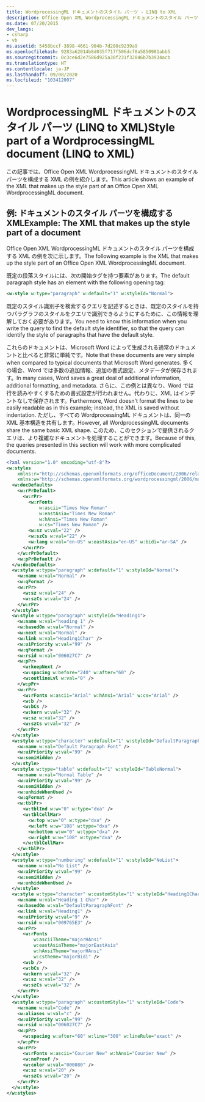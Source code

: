 ```yaml
---
title: WordprocessingML ドキュメントのスタイル パーツ - LINQ to XML
description: Office Open XML WordprocessingML ドキュメントのスタイル パーツを構成する XML の例をご覧ください。
ms.date: 07/20/2015
dev_langs:
- csharp
- vb
ms.assetid: 5458bccf-3898-4661-904b-7d280c9239a9
ms.openlocfilehash: 9283a62014b8d035f717f506dcf8a5850981abb5
ms.sourcegitcommit: 0c3ce6d2e7586d925a30f231f32046b7b3934acb
ms.translationtype: HT
ms.contentlocale: ja-JP
ms.lasthandoff: 09/08/2020
ms.locfileid: "103412007"
---
```

# <a name="style-part-of-a-wordprocessingml-document-linq-to-xml"></a><span data-ttu-id="26380-103">WordprocessingML ドキュメントのスタイル パーツ (LINQ to XML)</span><span class="sxs-lookup"><span data-stu-id="26380-103">Style part of a WordprocessingML document (LINQ to XML)</span></span>

<span data-ttu-id="26380-104">この記事では、Office Open XML WordprocessingML ドキュメントのスタイル パーツを構成する XML の例を紹介します。</span><span class="sxs-lookup"><span data-stu-id="26380-104">This article shows an example of the XML that makes up the style part of an Office Open XML WordprocessingML document.</span></span>

## <a name="example-the-xml-that-makes-up-the-style-part-of-a-document"></a><span data-ttu-id="26380-105">例: ドキュメントのスタイル パーツを構成する XML</span><span class="sxs-lookup"><span data-stu-id="26380-105">Example: The XML that makes up the style part of a document</span></span>

<span data-ttu-id="26380-106">Office Open XML WordprocessingML ドキュメントのスタイル パーツを構成する XML の例を次に示します。</span><span class="sxs-lookup"><span data-stu-id="26380-106">The following example is the XML that makes up the style part of an Office Open XML WordprocessingML document.</span></span>

<span data-ttu-id="26380-107">既定の段落スタイルには、次の開始タグを持つ要素があります。</span><span class="sxs-lookup"><span data-stu-id="26380-107">The default paragraph style has an element with the following opening tag:</span></span>

```xml
<w:style w:type="paragraph" w:default="1" w:styleId="Normal">
```

<span data-ttu-id="26380-108">既定のスタイル識別子を検索するクエリを記述するときは、既定のスタイルを持つパラグラフのスタイルをクエリで識別できるようにするために、この情報を理解しておく必要があります。</span><span class="sxs-lookup"><span data-stu-id="26380-108">You need to know this information when you write the query to find the default style identifier, so that the query can identify the style of paragraphs that have the default style.</span></span>

<span data-ttu-id="26380-109">これらのドキュメントは、Microsoft Word によって生成される通常のドキュメントと比べると非常に単純です。</span><span class="sxs-lookup"><span data-stu-id="26380-109">Note that these documents are very simple when compared to typical documents that Microsoft Word generates.</span></span> <span data-ttu-id="26380-110">多くの場合、Word では多数の追加情報、追加の書式設定、メタデータが保存されます。</span><span class="sxs-lookup"><span data-stu-id="26380-110">In many cases, Word saves a great deal of additional information, additional formatting, and metadata.</span></span> <span data-ttu-id="26380-111">さらに、この例とは異なり、Word では行を読みやすくするための書式設定が行われません。代わりに、XML はインデントなしで保存されます。</span><span class="sxs-lookup"><span data-stu-id="26380-111">Furthermore, Word doesn't format the lines to be easily readable as in this example; instead, the XML is saved without indentation.</span></span> <span data-ttu-id="26380-112">ただし、すべての WordprocessingML ドキュメントは、同一の XML 基本構造を共有します。</span><span class="sxs-lookup"><span data-stu-id="26380-112">However, all WordprocessingML documents share the same basic XML shape.</span></span> <span data-ttu-id="26380-113">このため、このセクションで提供されるクエリは、より複雑なドキュメントを処理することができます。</span><span class="sxs-lookup"><span data-stu-id="26380-113">Because of this, the queries presented in this section will work with more complicated documents.</span></span>

```xml
<?xml version="1.0" encoding="utf-8"?>
<w:styles
    xmlns:r="http://schemas.openxmlformats.org/officeDocument/2006/relationships"
    xmlns:w="http://schemas.openxmlformats.org/wordprocessingml/2006/main">
  <w:docDefaults>
    <w:rPrDefault>
      <w:rPr>
        <w:rFonts
            w:ascii="Times New Roman"
            w:eastAsia="Times New Roman"
            w:hAnsi="Times New Roman"
            w:cs="Times New Roman" />
        <w:sz w:val="22" />
        <w:szCs w:val="22" />
        <w:lang w:val="en-US" w:eastAsia="en-US" w:bidi="ar-SA" />
      </w:rPr>
    </w:rPrDefault>
    <w:pPrDefault />
  </w:docDefaults>
  <w:style w:type="paragraph" w:default="1" w:styleId="Normal">
    <w:name w:val="Normal" />
    <w:qFormat />
    <w:rPr>
      <w:sz w:val="24" />
      <w:szCs w:val="24" />
    </w:rPr>
  </w:style>
  <w:style w:type="paragraph" w:styleId="Heading1">
    <w:name w:val="heading 1" />
    <w:basedOn w:val="Normal" />
    <w:next w:val="Normal" />
    <w:link w:val="Heading1Char" />
    <w:uiPriority w:val="99" />
    <w:qFormat />
    <w:rsid w:val="006027C7" />
    <w:pPr>
      <w:keepNext />
      <w:spacing w:before="240" w:after="60" />
      <w:outlineLvl w:val="0" />
    </w:pPr>
    <w:rPr>
      <w:rFonts w:ascii="Arial" w:hAnsi="Arial" w:cs="Arial" />
      <w:b />
      <w:bCs />
      <w:kern w:val="32" />
      <w:sz w:val="32" />
      <w:szCs w:val="32" />
    </w:rPr>
  </w:style>
  <w:style w:type="character" w:default="1" w:styleId="DefaultParagraphFont">
    <w:name w:val="Default Paragraph Font" />
    <w:uiPriority w:val="99" />
    <w:semiHidden />
  </w:style>
  <w:style w:type="table" w:default="1" w:styleId="TableNormal">
    <w:name w:val="Normal Table" />
    <w:uiPriority w:val="99" />
    <w:semiHidden />
    <w:unhideWhenUsed />
    <w:qFormat />
    <w:tblPr>
      <w:tblInd w:w="0" w:type="dxa" />
      <w:tblCellMar>
        <w:top w:w="0" w:type="dxa" />
        <w:left w:w="108" w:type="dxa" />
        <w:bottom w:w="0" w:type="dxa" />
        <w:right w:w="108" w:type="dxa" />
      </w:tblCellMar>
    </w:tblPr>
  </w:style>
  <w:style w:type="numbering" w:default="1" w:styleId="NoList">
    <w:name w:val="No List" />
    <w:uiPriority w:val="99" />
    <w:semiHidden />
    <w:unhideWhenUsed />
  </w:style>
  <w:style w:type="character" w:customStyle="1" w:styleId="Heading1Char">
    <w:name w:val="Heading 1 Char" />
    <w:basedOn w:val="DefaultParagraphFont" />
    <w:link w:val="Heading1" />
    <w:uiPriority w:val="9" />
    <w:rsid w:val="009765E3" />
    <w:rPr>
      <w:rFonts
          w:asciiTheme="majorHAnsi"
          w:eastAsiaTheme="majorEastAsia"
          w:hAnsiTheme="majorHAnsi"
          w:cstheme="majorBidi" />
      <w:b />
      <w:bCs />
      <w:kern w:val="32" />
      <w:sz w:val="32" />
      <w:szCs w:val="32" />
    </w:rPr>
  </w:style>
  <w:style w:type="paragraph" w:customStyle="1" w:styleId="Code">
    <w:name w:val="Code" />
    <w:aliases w:val="c" />
    <w:uiPriority w:val="99" />
    <w:rsid w:val="006027C7" />
    <w:pPr>
      <w:spacing w:after="60" w:line="300" w:lineRule="exact" />
    </w:pPr>
    <w:rPr>
      <w:rFonts w:ascii="Courier New" w:hAnsi="Courier New" />
      <w:noProof />
      <w:color w:val="000080" />
      <w:sz w:val="20" />
      <w:szCs w:val="20" />
    </w:rPr>
  </w:style>
</w:styles>
```
